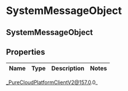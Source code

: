 # SystemMessageObject

## SystemMessageObject

## Properties

|Name | Type | Description | Notes|
|------------ | ------------- | ------------- | -------------|



_PureCloudPlatformClientV2@157.0.0_
